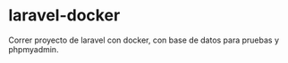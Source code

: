 # laravel-docker
Correr proyecto de laravel con docker, con base de datos para pruebas y phpmyadmin.

